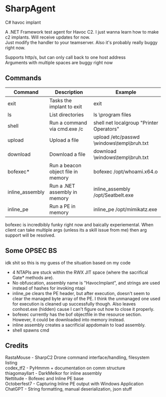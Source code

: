 # SharpAgent
C# havoc implant

A .NET Framework test agent for Havoc C2. I just wanna learn how to make c2 implants. Will receive updates for now.  
Just modify the handler to your teamserver. Also it's probably really buggy right now.

Supports http/s, but can only call back to one host address  
Arguments with multiple spaces are buggy right now

## Commands 
| Command      | Description | Example |
| ----------- | ----------- | ----------- |
| exit   | Tasks the implant to exit|  exit |
| ls   | List directories| ls \program files  |
| shell      | Run a command via cmd.exe /c| shell net localgroup "Printer Operators"|
| upload   | Upload a file        |   upload /etc/passwd \windows\temp\bruh.txt|
| download   | Download a file        | download \windows\temp\bruh.txt|
| bofexec*   | Run a beacon object file in memory      |  bofexec /opt/whoami.x64.o |
| inline_assembly   | Run a .NET assembly in memory        |  inline_assembly /opt/Seatbelt.exe |
| inline_pe   | Run a PE in memory        |  inline_pe /opt/mimikatz.exe |

bofexec is incredbibly funky right now and baically experiemental. When client can take multiple args (unless its a skill issue from me) then arg support will be resolved.

## Some OPSEC BS
idk shit so this is my guess of the situation based on my code
* 4 NTAPIs are stuck within the RWX JIT space (where the sacrifical Gate* methods are).
* No obfuscation, assembly name is "HavocImplant", and strings are used instead of hashes for invoking ntapi
* inline_pe clears the PE header, but after execution, doesn't seem to clear the managed byte array of the PE. I think the unmanaged one used for execution is cleaned up successfully though. Also leaves conhost.exe (hidden) cause I can't figure out how to close it properly. 
* bofexec currently has the bof objectfile in the resource section. However, it could be downloaded into memory instead.
* inline assembly creates a sacrificial appdomain to load assembly.
* shell spawns cmd

## Credits
RastaMouse - SharpC2 Drone command interface/handling, filesystem listing  
codex_tf2 - PyHmmm + documentation on comm structure  
thiagomayllart - DarkMelkor for inline assembly  
Nettitude - Bofexec and Inline PE base  
Octoberfest7 - Capturing Inline PE output with Windows Application  
ChatGPT - String formatting, manual deserialization, json stuff  


